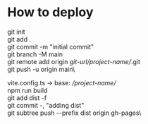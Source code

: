 # How to deploy

git init\
git add .\
git commit -m "initial commit"\
git branch -M main\
git remote add origin *git-url/*_project-name/_.git\
git push -u origin main\

vite.config.ts -> base: _/project-name/_\
npm run build\
git add dist -f\
git commit -, "adding dist"\
git subtree push --prefix dist origin gh-pages\